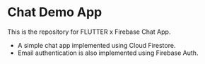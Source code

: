 # Chat Demo App

This is the repository for FLUTTER x Firebase Chat App.
- A simple chat app implemented using Cloud Firestore.
- Email authentication is also implemented using Firebase Auth.
